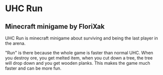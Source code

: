 <h1>UHC Run</h1>
<h2>Minecraft minigame by FloriXak</h2>

<p>UHC Run is minecraft minigame about surviving and being the last player in the arena.</p>
<p>"Run" is there because the whole game is faster than normal UHC. When you destroy ore, you get melted item, when you cut down a tree, the tree will drop down and you get wooden planks. This makes the game much faster and can be more fun.</p>

